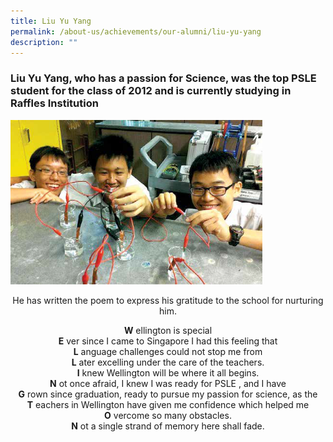 ```yaml
---
title: Liu Yu Yang
permalink: /about-us/achievements/our-alumni/liu-yu-yang
description: ""
---
```

### Liu Yu Yang, who has a passion for Science, was the top PSLE student for the class of 2012 and is currently studying in Raffles Institution

<img src="/images/alumni07.png" 
     style="width:80%">

<center>
He has written the poem to express his gratitude to the school for nurturing him.  
	
<p>
	
**W** ellington is special <br>
**E** ver since I came to Singapore I had this feeling that <br>
**L** anguage challenges could not stop me from <br>
**L** ater excelling under the care of the teachers. <br>
**I** knew Wellington will be where it all begins. <br>
**N** ot once afraid, I knew I was ready for PSLE , and I have <br>
**G** rown since graduation, ready to pursue my passion for science, as the <br>
**T** eachers in Wellington have given me confidence which helped me <br>
**O** vercome so many obstacles. <br>
**N** ot a single strand of memory here shall fade.
	
</center>